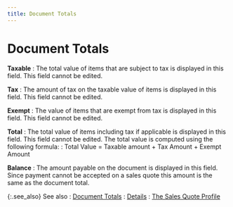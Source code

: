 ```yaml
---
title: Document Totals
---
```


# Document Totals


**Taxable**
: The total value of items that are subject to tax is displayed in this field. This field cannot be edited.


**Tax**
: The amount of tax on the taxable value of items is displayed in this field. This field cannot be edited.


**Exempt**
: The value of items that are exempt from tax is displayed in this field. This field cannot be edited.


**Total**
: The total value of items including tax if applicable is displayed in this field. This field cannot be edited. The total value is computed using the following formula:
: Total Value = Taxable amount + Tax Amount + Exempt Amount


**Balance**
: The amount payable on the document is displayed in this field. Since payment cannot be accepted on a sales quote this amount is the same as the document total.


{:.see_also}
See also
: [Document Totals]({{site.sp_baseurl}}/sales-docs/docs-profile/contents/tab-details/details/other/document_totals_sales.html)
: [Details]({{site.sp_baseurl}}/misc/details_doc_view_details_sales_quote_step_by_step.html)
: [The Sales Quote Profile]({{site.sp_baseurl}}/sales-docs/sqs/create-sq/create-a-new-sales-quote/the_sales_quote_profile.html)
